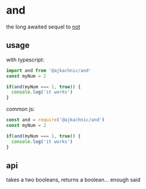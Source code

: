 # and

the long awaited sequel to [not](https://github.com/ajkachnic)


## usage

with typescript:

```typescript
import and from '@ajkachnic/and'
const myNum = 2

if(and(myNum === 1, true)) {
  console.log('it works')
}
```

common js:

```javascript
const and = require('@ajkachnic/and')
const myNum = 2

if(and(myNum === 1, true)) {
  console.log('it works')
}
```

## api

takes a two booleans, returns a boolean... enough said
